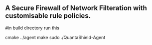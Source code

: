 ## A Secure Firewall of Network Filteration with customisable rule policies.

#in build directory run this

cmake ../agent
make
sudo ./QuantaShield-Agent